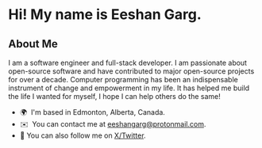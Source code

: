 Hi! My name is Eeshan Garg.
===========================

About Me
--------

I am a software engineer and full-stack developer. I am passionate about open-source software and have contributed to major open-source projects for over a decade. Computer programming has been an indispensable instrument of change and empowerment in my life. It has helped me build the life I wanted for myself, I hope I can help others do the same!

* 🌍  I'm based in Edmonton, Alberta, Canada.
* ✉️  You can contact me at [eeshangarg@protonmail.com](mailto:eeshangarg@protonmail.com).
* 🔗  You can also follow me on [X/Twitter](https://twitter.com/eeshancanada).

